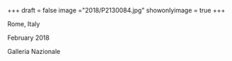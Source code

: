 +++
draft = false
image ="2018/P2130084.jpg"
showonlyimage = true
+++

Rome, Italy

February 2018
<!--more-->

Galleria Nazionale
